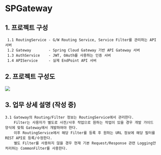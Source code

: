 # SPGateway

## 1. 프로젝트 구성

     1.1 RoutingService - G/W Routing Service, Service Filter를 관리하는 API 서버  
     1.2 Gateway        - Spring Cloud Gateway 기반 API Gateway 서버
     1.3 AuthService    - JWT, OAuth를 사용하는 인증 서버
     1.4 APIService     - 실제 EndPoint API 서버

## 2. 프로젝트 구성도

<img src ="https://user-images.githubusercontent.com/6766147/81356556-69ddcc80-910c-11ea-85d5-735fd12b8d71.png">

## 3. 업무 상세 설명 (작성 중)

    3.1 Gateway의 Routing/Filter 정보는 RoutingService에서 관리한다.
        Filter는 사용자가 별도로 사전/사후 작업으로 원하는 작업이 있을 경우 개발 가이드 양식에 맞춰 Gateway에서 개발하여야 한다.
        이후 RoutingService에서 해당 Filter를 등록 후 원하는 URL 정보에 해당 필터를 REST API로 등록/수정한다.
        별도 Filter를 사용하지 않을 경우 현재 기본 Request/Response 관련 Logging만 처리하는 CommonFilter를 사용한다.
